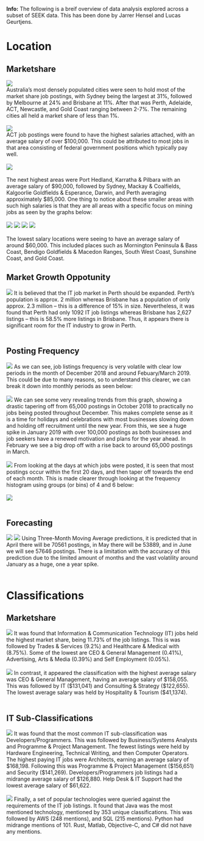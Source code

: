 **Info:** The following is a breif overview of data analysis explored across a subset of SEEK data. This has been done by Jarrer Hensel and Lucas Geurtjens.

# Location
## Marketshare
<img src="images/Location_Market_Share_Top_25.png" style="display:block">
Australia’s most densely populated cities were seen to hold most of the market share job postings, with Sydney being the largest at 31%, followed by Melbourne at 24% and Brisbane at 11%. After that was Perth, Adelaide, ACT, Newcastle, and Gold Coast ranging between 2-7%. The remaining cities all held a market share of less than 1%.
<br /><br />
<img src="images/Average_Salaries_Top_25.png" style="display:block">
ACT job postings were found to have the highest salaries attached, with an average salary of over $100,000. This could be attributed to most jobs in that area consisting of federal government positions which typically pay well. 
<br /><br />
<img src="images/Top_Jobtypes_listed_in_ACT.PNG">
<br /><br />
The next highest areas were Port Hedland, Karratha & Pilbara with an average salary of $90,000, followed by Sydney, Mackay & Coalfields, Kalgoorlie Goldfields & Esperance, Darwin, and Perth averaging approximately $85,000. One thing to notice about these smaller areas with such high salaries is that they are all areas with a specific focus on mining jobs as seen by the graphs below:
<br /><br />
<img src="images/Top_Jobtypes_listed_in_Perth.png">
<img src="images/Top_Jobtypes_listed_in_Mackay.png">
<img src="images/Top_Jobtypes_listed_in_PortHedland.png">
<img src="images/Top_Jobtypes_listed_in_Kalgoorlie.png">
<br /><br />
The lowest salary locations were seeing to have an average salary of around $60,000. This included places such as Mornington Peninsula & Bass Coast, Bendigo Goldfields & Macedon Ranges, South West Coast, Sunshine Coast, and Gold Coast.
<br />

## Market Growth Oppotunity
<img src="images/Sydney_vs_Perth_Listings_For_IT.png">
It is believed that the IT job market in Perth should be expanded. Perth’s population is approx. 2 million whereas Brisbane has a population of only approx. 2.3 million – this is a difference of 15% in size. Nevertheless, it was found that Perth had only 1092 IT job listings whereas Brisbane has 2,627 listings – this is 58.5% more listings in Brisbane. Thus, it appears there is significant room for the IT industry to grow in Perth.
<br /><br />

## Posting Frequency
<img src="images/Job_listing_frequency_over_time.png">
As we can see, job listings frequency is very volatile with clear low periods in the month of December 2018 and around Febuary/March 2019. This could be due to many reasons, so to understand this clearer, we can break it down into monthly periods as seen below:
<br /><br />
<img src="images/Posting_Frequency_Per_Month.png">
We can see some very revealing trends from this graph, showing a drastic tapering off from 65,000 postings in October 2018 to practically no jobs being posted throughout December. This makes complete sense as it is a time for holidays and celebrations with most businesses slowing down and holding off recruitment until the new year. From this, we see a huge spike in January 2019 with over 100,000 postings as both businesses and job seekers have a renewed motivation and plans for the year ahead. In February we see a big drop off with a rise back to around 65,000 postings in March. 
<br /><br />
<img src="images/Posting_Frequeny_Days_In_Month.png">
From looking at the days at which jobs were posted, it is seen that most postings occur within the first 20 days, and then taper off towards the end of each month. This is made clearer through looking at the frequency histogram using groups (or bins) of 4 and 6 below:
<br /><br />
<img src="images/Posting_Frequeny_Days_In_Month_Hist.png">
<br /><br />

## Forecasting
<img src="images/Moving_Average.png">
<img src="images/Moving_Average_A_Values.png">
Using Three-Month Moving Average predictions, it is predicted that in April there will be 70561 postings, in May there will be 53889, and in June we will see 57646 postings. There is a limitation with the accuracy of this prediction due to the limited amount of months and the vast volatility around January as a huge, one a year spike.
<br /><br />

# Classifications
## Marketshare
<img src="images/Classification_Market_Share.png">
It was found that Information & Communication Technology (IT) jobs held the highest market share, being 11.73% of the job listings. This is was followed by Trades & Services (9.2%) and Healthcare & Medical with (8.75%). Some of the lowest are CEO & General Management (0.41%), Advertising, Arts & Media (0.39%) and Self Employment (0.05%).
<br /><br />
<img src="images/Averrage_Classification_Salary.png">
In contrast, it appeared the classification with the highest average salary was CEO & General Management, having an average salary of $158,055. This was followed by IT ($131,041) and Consulting & Strategy ($122,655). The lowest average salary was held by Hospitality & Tourism ($41,1374).
<br /><br />

## IT Sub-Classifications
<img src="images/Average_IT_SubClass_Salary.png">
It was found that the most common IT sub-classification was Developers/Programmers. This was followed by Business/Systems Analysts and Programme & Project Management. The fewest listings were held by Hardware Engineering, Technical Writing, and then Computer Operators. The highest paying IT jobs were Architects, earning an average salary of $168,198. Following this was Programme & Project Management ($156,651) and Security ($141,269). Developers/Programmers job listings had a midrange average salary of $126,880. Help Desk & IT Support had the lowest average salary of $61,622.
<br /><br />
<img src="images/Popular_IT_Technologies.png">
Finally, a set of popular technologies were queried against the requirements of the IT job listings. It found that Java was the most mentioned technology, mentioned by 353 unique classifications. This was followed by AWS (248 mentions), and SQL (215 mentions). Python had midrange mentions of 101. Rust, Matlab, Objective-C, and C# did not have any mentions.
<br /><br />
